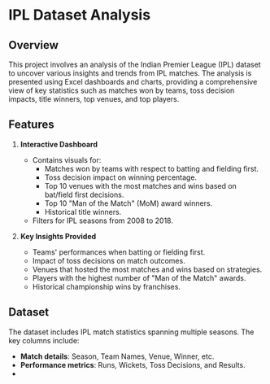 # IPL Dataset Analysis

## Overview
This project involves an analysis of the Indian Premier League (IPL) dataset to uncover various insights and trends from IPL matches. The analysis is presented using Excel dashboards and charts, providing a comprehensive view of key statistics such as matches won by teams, toss decision impacts, title winners, top venues, and top players.

## Features
1. **Interactive Dashboard**
   - Contains visuals for:
     - Matches won by teams with respect to batting and fielding first.
     - Toss decision impact on winning percentage.
     - Top 10 venues with the most matches and wins based on bat/field first decisions.
     - Top 10 "Man of the Match" (MoM) award winners.
     - Historical title winners.
   - Filters for IPL seasons from 2008 to 2018.

2. **Key Insights Provided**
   - Teams' performances when batting or fielding first.
   - Impact of toss decisions on match outcomes.
   - Venues that hosted the most matches and wins based on strategies.
   - Players with the highest number of "Man of the Match" awards.
   - Historical championship wins by franchises.

## Dataset
The dataset includes IPL match statistics spanning multiple seasons. The key columns include:
- **Match details**: Season, Team Names, Venue, Winner, etc.
- **Performance metrics**: Runs, Wickets, Toss Decisions, and Results.
- 


